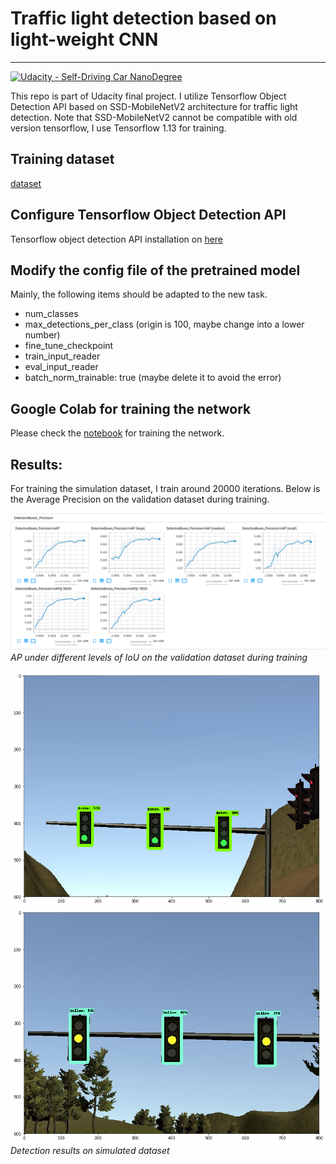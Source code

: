 # Traffic light detection based on light-weight CNN

---
[![Udacity - Self-Driving Car NanoDegree](https://s3.amazonaws.com/udacity-sdc/github/shield-carnd.svg)](http://www.udacity.com/drive)

This repo is part of Udacity final project. I utilize Tensorflow Object Detection API based on SSD-MobileNetV2 architecture for traffic light detection. Note that SSD-MobileNetV2 cannot be compatible with old version tensorflow, I use Tensorflow 1.13 for training.

## Training dataset 

[dataset](https://github.com/alex-lechner/Traffic-Light-Classification#training
)


## Configure Tensorflow Object Detection API


Tensorflow object detection API installation on [here](https://github.com/tensorflow/models/blob/master/research/object_detection/g3doc/installation.md)


## Modify the config file of the pretrained model

Mainly, the following items should be adapted to the new task.

* num_classes
* max_detections_per_class (origin is 100, maybe change into a lower number)
* fine_tune_checkpoint
* train_input_reader
* eval_input_reader
* batch_norm_trainable: true (maybe delete it to avoid the error)


## Google Colab for training the network

Please check the [notebook](https://github.com/karlTUM/udacity_traffic_light_detection/blob/master/google_colab_work/work/train_tf_traffic_light_detection.ipynb) for training the network.


## Results:

For training the simulation dataset, I train around 20000 iterations. Below is the Average Precision on the validation dataset during training.

![alt text](sim_eval_ssd_mobileV2.png)
*AP under different levels of IoU on the validation dataset during training*

![alt text](./simu_example1.png)
![alt text](./simu_example2.png)
*Detection results on simulated dataset*




